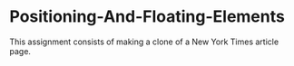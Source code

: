 # Positioning-And-Floating-Elements
This assignment consists of making a clone of a New York Times article page.
